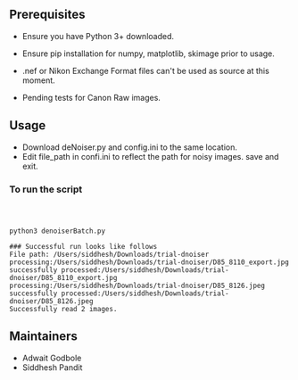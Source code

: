
## Prerequisites

- Ensure you have Python 3+ downloaded.

- Ensure pip installation for numpy, matplotlib, skimage prior to usage.
- .nef or Nikon Exchange Format files can't be used as source at this moment.

- Pending tests for Canon Raw images.

## Usage

- Download deNoiser.py and config.ini to the same location.
- Edit file_path in confi.ini to reflect the path for noisy images.
save and exit.

### To run the script

``` python3 denoiserBatch.py



python3 denoiserBatch.py

### Successful run looks like follows
File path: /Users/siddhesh/Downloads/trial-dnoiser
processing:/Users/siddhesh/Downloads/trial-dnoiser/D85_8110_export.jpg
successfully processed:/Users/siddhesh/Downloads/trial-dnoiser/D85_8110_export.jpg
processing:/Users/siddhesh/Downloads/trial-dnoiser/D85_8126.jpeg
successfully processed:/Users/siddhesh/Downloads/trial-dnoiser/D85_8126.jpeg
Successfully read 2 images.
```

## Maintainers
- Adwait Godbole
- Siddhesh Pandit
